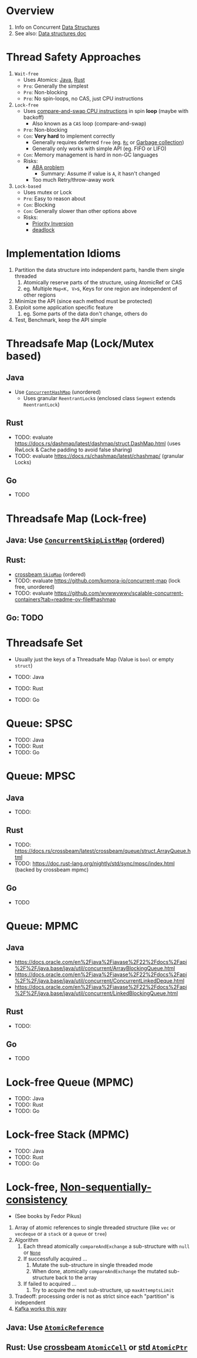 # Overview
1. Info on Concurrent [Data Structures](https://en.wikipedia.org/wiki/Abstract_data_type)
1. See also: [Data structures doc](./data-structures.md)


# Thread Safety Approaches
1. `Wait-free`
    - Uses Atomics: [Java](https://docs.oracle.com/javase/tutorial/essential/concurrency/atomicvars.html), [Rust](https://doc.rust-lang.org/std/sync/atomic/index.html)
    - `Pro`: Generally the simplest
    - `Pro`: Non-blocking
    - `Pro`: No spin-loops, no CAS, just CPU instructions
1. `Lock-free`
    - Uses [compare-and-swap CPU instructions](https://en.wikipedia.org/wiki/Compare-and-swap) in spin **loop** (maybe with backoff)
        - Also known as a `CAS` loop (compare-and-swap)
    - `Pro`: Non-blocking
    - `Con`: **Very hard** to implement correctly
        - Generally requires deferred `free` (eg. [`Rc`](https://doc.rust-lang.org/std/rc/struct.Rc.html) or [Garbage collection](https://en.wikipedia.org/wiki/Garbage_collection_(computer_science)))
        - Generally only works with simple API (eg. FIFO or LIFO)
    - `Con`: Memory management is hard in non-GC languages
    - Risks:
        - [ABA problem](https://en.wikipedia.org/wiki/ABA_problem)
            - Summary: Assume if value is `A`, it hasn't changed
        - Too much Retry/throw-away work
1. `Lock-based`
    - Uses mutex or Lock
    - `Pro`: Easy to reason about
    - `Con`: Blocking
    - `Con`: Generally slower than other options above
    - Risks:
        - [Priority Inversion](https://en.wikipedia.org/wiki/Priority_inversion)
        - [deadlock](https://en.wikipedia.org/wiki/Deadlock)

# Implementation Idioms
1. Partition the data structure into independent parts, handle them single threaded
    1. Atomically reserve parts of the structure, using AtomicRef or CAS
    1. eg. Multiple `Map<K, V>`s, Keys for one region are independent of other regions
1. Minimize the API (since each method must be protected)
1. Exploit some application specific feature
    1. eg. Some parts of the data don't change, others do
1. Test, Benchmark, keep the API simple


# Threadsafe Map (Lock/Mutex based)

## Java
- Use [`ConcurrentHashMap`](https://docs.oracle.com/en%2Fjava%2Fjavase%2F22%2Fdocs%2Fapi%2F%2F/java.base/java/util/concurrent/ConcurrentHashMap.html) (unordered)
    - Uses granular `ReentrantLock`s (enclosed class `Segment` extends `ReentrantLock`)


## Rust
- TODO: evaluate https://docs.rs/dashmap/latest/dashmap/struct.DashMap.html (uses RwLock & Cache padding to avoid false sharing)
- TODO: evaluate https://docs.rs/chashmap/latest/chashmap/ (granular Locks)

## Go
- TODO


# Threadsafe Map (Lock-free)

## Java: Use [`ConcurrentSkipListMap`](https://docs.oracle.com/en%2Fjava%2Fjavase%2F22%2Fdocs%2Fapi%2F%2F/java.base/java/util/concurrent/ConcurrentSkipListMap.html) (ordered)

## Rust:
- [crossbeam `SkipMap`](https://docs.rs/crossbeam-skiplist/latest/crossbeam_skiplist/struct.SkipMap.html) (ordered)
- TODO: evaluate https://github.com/komora-io/concurrent-map (lock free, unordered)
- TODO: evaluate https://github.com/wvwwvwwv/scalable-concurrent-containers?tab=readme-ov-file#hashmap

## Go: TODO


# Threadsafe Set
- Usually just the keys of a Threadsafe Map (Value is `bool` or empty `struct`)

- TODO: Java
- TODO: Rust
- TODO: Go


# Queue: SPSC
- TODO: Java
- TODO: Rust
- TODO: Go


# Queue: MPSC

## Java
- TODO:

## Rust
- TODO: https://docs.rs/crossbeam/latest/crossbeam/queue/struct.ArrayQueue.html
- TODO: https://doc.rust-lang.org/nightly/std/sync/mpsc/index.html (backed by crossbeam mpmc)

## Go
- TODO


# Queue: MPMC

## Java
- https://docs.oracle.com/en%2Fjava%2Fjavase%2F22%2Fdocs%2Fapi%2F%2F/java.base/java/util/concurrent/ArrayBlockingQueue.html
- https://docs.oracle.com/en%2Fjava%2Fjavase%2F22%2Fdocs%2Fapi%2F%2F/java.base/java/util/concurrent/ConcurrentLinkedDeque.html
- https://docs.oracle.com/en%2Fjava%2Fjavase%2F22%2Fdocs%2Fapi%2F%2F/java.base/java/util/concurrent/LinkedBlockingQueue.html

## Rust
- TODO:

## Go
- TODO


# Lock-free Queue (MPMC)
- TODO: Java
- TODO: Rust
- TODO: Go


# Lock-free Stack (MPMC)
- TODO: Java
- TODO: Rust
- TODO: Go


# Lock-free, [Non-sequentially-consistency](./diagrams/sequential_consistency.png)
- (See books by Fedor Pikus)
1. Array of atomic references to single threaded structure (like `vec` or `vecdeque` or a `stack` or a `queue` or `tree`)
1. Algorithm
    1. Each thread atomically `compareAndExchange` a sub-structure with `null` or [`None`](https://doc.rust-lang.org/std/option/enum.Option.html#variant.None)
    1. If successfully acquired ...
        1. Mutate the sub-structure in single threaded mode
        1. When done, atomically `compareAndExchange` the mutated sub-structure back to the array
    1. If failed to acquired ...
        1. Try to acquire the next sub-structure, up `maxAttemptsLimit`
1. Tradeoff: processing order is not as strict since each "partition" is independent
1. [Kafka works this way](../kafka/architecture.md)

## Java: Use [`AtomicReference`](https://docs.oracle.com/en%2Fjava%2Fjavase%2F21%2Fdocs%2Fapi%2F%2F/java.base/java/util/concurrent/atomic/AtomicReference.html#compareAndExchange(V,V))

## Rust: Use [crossbeam `AtomicCell`](https://docs.rs/crossbeam/latest/crossbeam/atomic/struct.AtomicCell.html#method.compare_exchange) or [std `AtomicPtr`](https://doc.rust-lang.org/nightly/std/sync/atomic/struct.AtomicPtr.html#method.compare_exchange)
